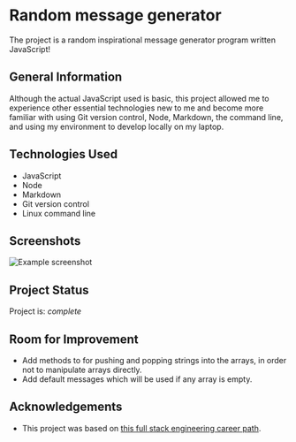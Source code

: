 # Random message generator
The project is a random inspirational message generator program written JavaScript!

## General Information
Although the actual JavaScript used is basic, this project allowed me to experience other essential technologies new to me and become more familiar with using Git version control, Node, Markdown, the command line, and using my environment to develop locally on my laptop.

## Technologies Used
- JavaScript 
- Node
- Markdown 
- Git version control
- Linux command line

## Screenshots
![Example screenshot](![mixedMessages](https://user-images.githubusercontent.com/76476479/123654586-1fdf0b00-d826-11eb-853f-3ad61b882f5c.png))
<!-- If you have screenshots you'd like to share, include them here. -->

## Project Status
Project is: _complete_

## Room for Improvement
- Add methods to for pushing and popping strings into the arrays, in order not to manipulate arrays directly.
- Add default messages which will be used if any array is empty.

## Acknowledgements
- This project was based on [this full stack engineering career path](https://www.codecademy.com/learn/paths/full-stack-engineer-career-path).


